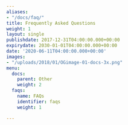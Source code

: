 ```yaml
---
aliases:
- "/docs/faq/"
title: Frequently Asked Questions
weight: 1
layout: single
publishdate: 2017-12-31T04:00:00.000+00:00
expirydate: 2030-01-01T04:00:00.000+00:00
date: '2020-06-11T04:00:00.000+00:00'
images:
- "/uploads/2018/01/OGimage-01-docs-3x.png"
menu:
  docs:
    parent: Other
    weight: 2
  faqs:
    name: FAQs
    identifier: faqs
    weight: 1

---
```

